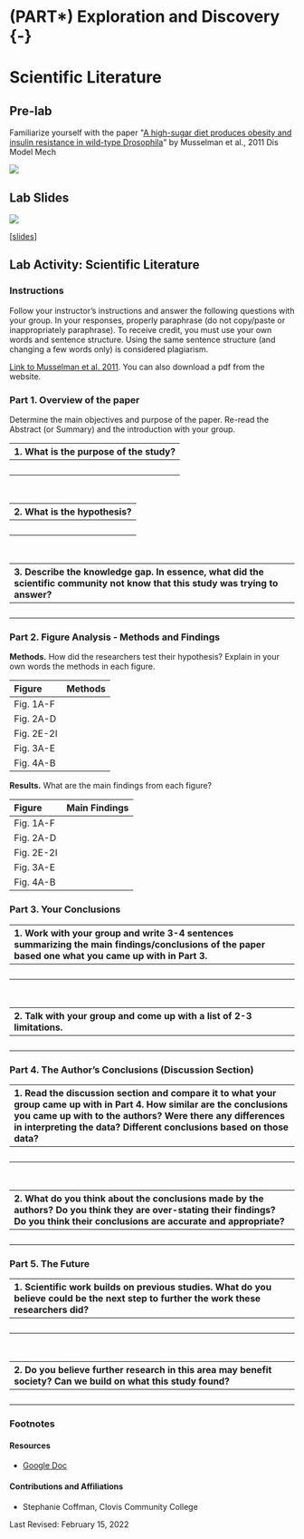 # (PART\*) Exploration and Discovery {-}

# Scientific Literature

## Pre-lab

Familiarize yourself with the paper "[A high-sugar diet produces obesity and insulin resistance in wild-type Drosophila](https://pubmed.gov/21719444)" by  Musselman et al., 2011 Dis Model Mech

![](scientific-literature_files/figure-docx//1rWH7VTcPV1juH0E9NI-X6evMIKzgn1MQKlf_CRzT73w_g1f83ffdfb86_0_52.png)

## Lab Slides

![](scientific-literature_files/figure-docx//1uuuAbg_rcfCVohaVrrxfUfszwTDqigzg34qEWfTNeR0_g35f391192_00.png)

[[slides](https://docs.google.com/presentation/d/1uuuAbg_rcfCVohaVrrxfUfszwTDqigzg34qEWfTNeR0)]

## Lab Activity: Scientific Literature

### Instructions

Follow your instructor’s instructions  and answer the following questions with your group. In your responses, properly paraphrase (do not copy/paste or inappropriately paraphrase).  To receive credit, you must use your own words and sentence structure.  Using the same sentence structure (and changing a few words only) is considered plagiarism.

[Link to Musselman et al. 2011](https://journals.biologists.com/dmm/article/4/6/842/3157/A-high-sugar-diet-produces-obesity-and-insulin). You can also download a pdf from the website.

### Part 1. Overview of the paper

Determine the main objectives and purpose of the paper.  Re-read the Abstract (or Summary) and the introduction with your group.

| 1. What is the purpose of the study? |
|:-|
| <br> |

<br>

| 2. What is the hypothesis? |
|:-|
| <br> |

<br>

| 3. Describe the knowledge gap. In essence, what did the scientific community not know that this study was trying to answer? |
|:-|
| <br> |

### Part 2. Figure Analysis - Methods and Findings

**Methods.** How did the researchers test their hypothesis? Explain in your own words the methods in each figure.

| Figure | Methods |
|:-|:-|
| Fig. 1A-F | |
| Fig. 2A-D | |
| Fig. 2E-2I | |
| Fig. 3A-E | |
| Fig. 4A-B | |

**Results.** What are the main findings from each figure?

| Figure | Main Findings |
|:-|:-|
| Fig. 1A-F | |
| Fig. 2A-D | |
| Fig. 2E-2I | |
| Fig. 3A-E | |
| Fig. 4A-B | |

### Part 3.  Your Conclusions

| 1. Work with your group and write 3-4 sentences summarizing the main findings/conclusions of the paper based one what you came up with in Part 3. |
|:-|
| <br> |

<br>

| 2. Talk with your group and come up with a list of 2-3 limitations. |
|:-|
| <br> |

### Part 4. The Author’s Conclusions (Discussion Section)

| 1. Read the discussion section and compare it to what your group came up with in Part 4. How similar are the conclusions you came up with to the authors? Were there any differences in interpreting the data? Different conclusions based on those data? |
|:-|
| <br> |

<br>

| 2. What do you think about the conclusions made by the authors? Do you think they are over-stating their findings? Do you think their conclusions are accurate and appropriate? |
|:-|
| <br> |

### Part 5. The Future

| 1. Scientific work builds on previous studies. What do you believe could be the next step to further the work these researchers did? |
|:-|
| <br> |

<br>

| 2. Do you believe further research in this area may benefit society? Can we build on what this study found? |
|:-|
| <br> |

### Footnotes

#### Resources

- [Google Doc](https://docs.google.com/document/d/1QmuNMHKiHRGXohS0P9Pojc3zBvUZDG8L)

#### Contributions and Affiliations

- Stephanie Coffman, Clovis Community College

Last Revised: February 15, 2022

